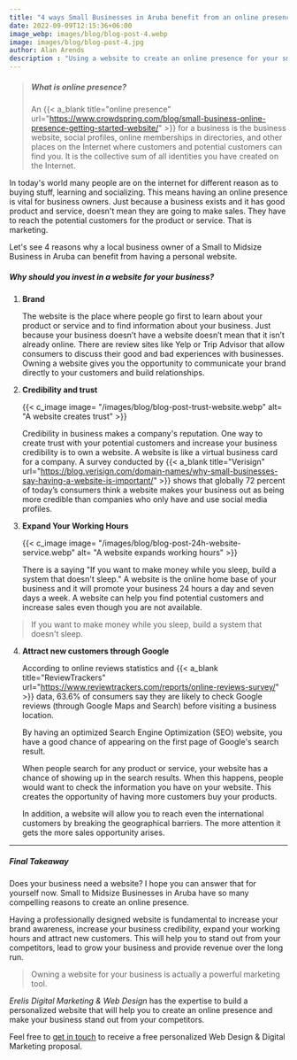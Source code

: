 ```yaml
---
title: "4 ways Small Businesses in Aruba benefit from an online presence | Erelis Digital"
date: 2022-09-09T12:15:36+06:00
image_webp: images/blog/blog-post-4.webp
image: images/blog/blog-post-4.jpg
author: Alan Arends
description : "Using a website to create an online presence for your small business in Aruba is essential to reach out to customers and make your business stand out. See why."
---
```


> ##### What is online presence?
>
> An {{< a_blank title="online presence" url="https://www.crowdspring.com/blog/small-business-online-presence-getting-started-website/" >}} for a business is the business website, social profiles, online memberships in directories, and other places on the Internet where customers and potential customers can find you. It is the collective sum of all identities you have created on the Internet.

In today's world many people are on the internet for different reason as to buying stuff, learning and socializing. This means having an online presence is vital for business owners.
Just because a business exists and it has good product and service, doesn't mean they are going to make sales. They have to reach the potential customers for the product or service. That is marketing.

Let's see 4 reasons why a local business owner of a Small to Midsize Business in Aruba can benefit from having a personal website.

##### Why should you invest in a website for your business?

1. **Brand**

    The website is the place where people go first to learn about your product or service and to find information about your business. Just because your business doesn’t have a website doesn’t mean that it isn’t already online. There are review sites like Yelp or Trip Advisor that allow consumers to discuss their good and bad experiences with businesses. Owning a website gives you the opportunity to communicate your brand directly to your customers and build relationships.

2. **Credibility and trust**

    {{< c_image image= "/images/blog/blog-post-trust-website.webp" alt= "A website creates trust" >}}

    Credibility in business makes a company's reputation. One way to create trust with your potential customers and increase your business credibility is to own a website. A website is like a virtual business card for a company.
    A survey conducted by {{< a_blank title="Verisign" url="https://blog.verisign.com/domain-names/why-small-businesses-say-having-a-website-is-important/" >}} shows that globally 72 percent of today’s consumers think a website makes your business out as being more credible than companies who only have and use social media profiles.

3. **Expand Your Working Hours**

    {{< c_image image= "/images/blog/blog-post-24h-website-service.webp" alt= "A website expands working hours" >}}

    There is a saying "If you want to make money while you sleep, build a system that doesn't sleep." A website is the online home base of your business and it will promote your business 24 hours a day and seven days a week. A website can help you find potential customers and increase sales even though you are not available.

> If you want to make money while you sleep, build a system that doesn't sleep.

4. **Attract new customers through Google**

    According to online reviews statistics and {{< a_blank title="ReviewTrackers" url="https://www.reviewtrackers.com/reports/online-reviews-survey/" >}} data, 63.6% of consumers say they are likely to check Google reviews (through Google Maps and Search) before visiting a business location.

    By having an optimized Search Engine Optimization (SEO) website, you have a good chance of appearing on the first page of Google's search result.

    When people search for any product or service, your website has a chance of showing up in the search results. When this happens, people would want to check the information you have on your website. This creates the opportunity of having more customers buy your products.

    In addition, a website will allow you to reach even the international customers by breaking the geographical barriers. The more attention it gets the more sales opportunity arises.

---
##### Final Takeaway

Does your business need a website? I hope you can answer that for yourself now.
Small to Midsize Businesses in Aruba have so many compelling reasons to create an online presence.

Having a professionally designed website is fundamental to increase your brand awareness, increase your business credibility, expand your working hours and attract new customers. This will help you to stand out from your competitors, lead to grow your business and provide revenue over the long run.

> Owning a website for your business is actually a powerful marketing tool.

*Erelis Digital Marketing & Web Design* has the expertise to build a personalized website that will help you to create an online presence and make your business stand out from your competitors.

Feel free to [get in touch](https://www.erelisdigital.com/#contact) to receive a free personalized Web Design & Digital Marketing proposal.

